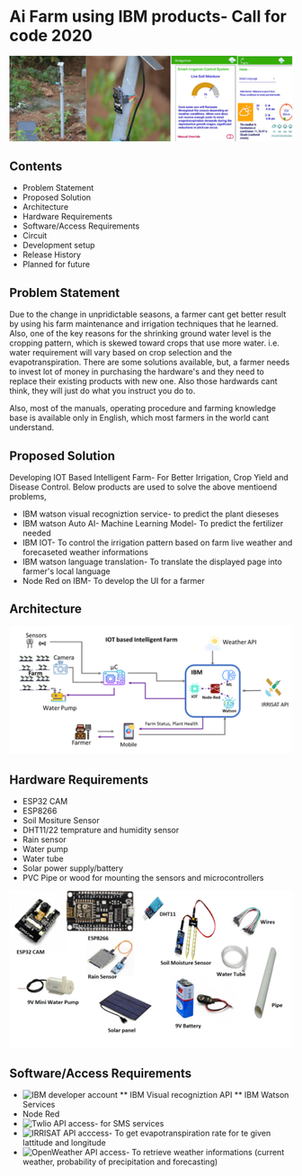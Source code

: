 # Ai Farm using IBM products- Call for code 2020

![Header Image](/Images/header.png)


## Contents

* Problem Statement
* Proposed Solution
* Architecture
* Hardware Requirements
* Software/Access Requirements
* Circuit
* Development setup
* Release History
* Planned for future

## Problem Statement
Due to the change in unpridictable seasons, a farmer cant get better result by using his farm maintenance and irrigation techniques that he learned. Also, one of the key reasons for the shrinking ground water level is the cropping pattern, which is skewed toward crops that use more water. i.e. water requirement will vary based on crop selection and the evapotranspiration.  There are some solutions available, but, a farmer needs to invest lot of money in purchasing the hardware's and they need to replace their existing products with new one. Also those hardwards cant think, they will just do what you instruct you do to. 

Also, most of the manuals, operating procedure and farming knowledge base is available only in English, which most farmers in the world cant understand.

## Proposed Solution 

Developing IOT Based Intelligent Farm- For Better Irrigation, Crop Yield and Disease Control. Below products are used to solve the above mentioend problems,

* IBM watson visual recogniztion service- to predict the plant dieseses
* IBM watson Auto AI- Machine Learning Model- To predict the fertilizer needed
* IBM IOT- To control the irrigation pattern based on farm live weather and forecaseted weather informations
* IBM watson language translation- To translate the displayed page into farmer's local language
* Node Red on IBM- To develop the UI for a farmer

## Architecture

![Architecture Image](/Images/arch.PNG)

## Hardware Requirements
 * ESP32 CAM
 * ESP8266
 * Soil Mositure Sensor 
 * DHT11/22 temprature and humidity sensor
 * Rain sensor
 * Water pump
 * Water tube
 * Solar power supply/battery
 * PVC Pipe or wood for mounting the sensors and microcontrollers
 
 ![Product Image](/Images/Products.png)
 
 ## Software/Access Requirements
 
 * ![IBM developer account](https://cloud.ibm.com/login)
  ** IBM Visual recogniztion API 
  ** IBM Watson Services
 * Node Red
 * ![Twlio](https://www.twilio.com/) API access- for SMS services 
 * ![IRRISAT](https://irrisat-cloud.appspot.com/api) API acccess- To get evapotranspiration rate for te given lattitude and longitude
 * ![OpenWeather](https://openweathermap.org/api) API access- To retrieve weather informations (current weather, probability of precipitation and forecasting)
 
